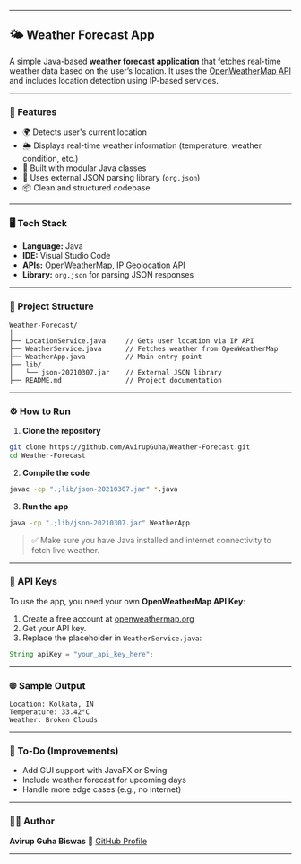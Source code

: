 

---

## 🌤️ Weather Forecast App

A simple Java-based **weather forecast application** that fetches real-time weather data based on the user’s location. It uses the [OpenWeatherMap API](https://openweathermap.org/api) and includes location detection using IP-based services.

---

### 🚀 Features

* 🌍 Detects user's current location
* 🌦️ Displays real-time weather information (temperature, weather condition, etc.)
* 🔧 Built with modular Java classes
* 🧩 Uses external JSON parsing library (`org.json`)
* 📦 Clean and structured codebase

---

### 🖥️ Tech Stack

* **Language:** Java
* **IDE:** Visual Studio Code
* **APIs:** OpenWeatherMap, IP Geolocation API
* **Library:** `org.json` for parsing JSON responses

---

### 📁 Project Structure

```
Weather-Forecast/
│
├── LocationService.java     // Gets user location via IP API
├── WeatherService.java      // Fetches weather from OpenWeatherMap
├── WeatherApp.java          // Main entry point
├── lib/
│   └── json-20210307.jar    // External JSON library
├── README.md                // Project documentation
```

---

### ⚙️ How to Run

1. **Clone the repository**

```bash
git clone https://github.com/AvirupGuha/Weather-Forecast.git
cd Weather-Forecast
```

2. **Compile the code**

```bash
javac -cp ".;lib/json-20210307.jar" *.java
```

3. **Run the app**

```bash
java -cp ".;lib/json-20210307.jar" WeatherApp
```

> ✅ Make sure you have Java installed and internet connectivity to fetch live weather.

---

### 🔑 API Keys

To use the app, you need your own **OpenWeatherMap API Key**:

1. Create a free account at [openweathermap.org](https://openweathermap.org/api)
2. Get your API key.
3. Replace the placeholder in `WeatherService.java`:

```java
String apiKey = "your_api_key_here";
```

---

### 🌐 Sample Output

```
Location: Kolkata, IN
Temperature: 33.42°C
Weather: Broken Clouds
```

---

### 📌 To-Do (Improvements)

* Add GUI support with JavaFX or Swing
* Include weather forecast for upcoming days
* Handle more edge cases (e.g., no internet)

---

### 👨‍💻 Author

**Avirup Guha Biswas**
🔗 [GitHub Profile](https://github.com/AvirupGuha)

---



